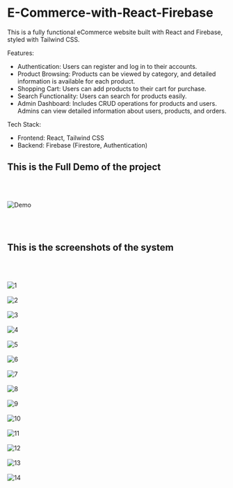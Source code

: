 # E-Commerce-with-React-Firebase
 
 This is a fully functional eCommerce website built with React and Firebase, styled with Tailwind CSS.

Features:
<ul>
<li>Authentication: Users can register and log in to their accounts.</li>
<li>Product Browsing: Products can be viewed by category, and detailed information is available for each product.</li>
<li>Shopping Cart: Users can add products to their cart for purchase.</li>
<li>Search Functionality: Users can search for products easily.</li>
<li>Admin Dashboard: Includes CRUD operations for products and users. Admins can view detailed information about users, products, and orders.</li>
</ul>

Tech Stack:
<ul>
<li>Frontend: React, Tailwind CSS</li>
<li>Backend: Firebase (Firestore, Authentication)</li>
</ul>

<h2>This is the Full Demo of the project</h2><br><br>

![Demo](https://github.com/kusha2000/E-Commerce-with-React-Firebase/assets/127003267/e201ec82-88ba-4661-8d82-480cc4a9afd7)

<br><br>

<h2>This is the screenshots of the system</h2><br><br>


![1](https://github.com/kusha2000/E-Commerce-with-React-Firebase/assets/127003267/7c89af4f-7b9c-4c64-9cf1-a6d5918f8b34)<br><br>
![2](https://github.com/kusha2000/E-Commerce-with-React-Firebase/assets/127003267/5c607f75-eb0b-45e4-a331-36ffd4da8c24)<br><br>
![3](https://github.com/kusha2000/E-Commerce-with-React-Firebase/assets/127003267/4f287ed1-d11b-4325-8579-d09a1cbd28cf)<br><br>
![4](https://github.com/kusha2000/E-Commerce-with-React-Firebase/assets/127003267/b00135f1-e361-409d-b8b1-dd30e45807d5)<br><br>
![5](https://github.com/kusha2000/E-Commerce-with-React-Firebase/assets/127003267/c7a43996-e755-4af0-b6dc-20619d76d562)<br><br>
![6](https://github.com/kusha2000/E-Commerce-with-React-Firebase/assets/127003267/f654d60a-ab8c-4f0b-beaf-f86ae589c8a4)<br><br>
![7](https://github.com/kusha2000/E-Commerce-with-React-Firebase/assets/127003267/917a11cc-718e-48b6-a29e-9c166cded6f0)<br><br>
![8](https://github.com/kusha2000/E-Commerce-with-React-Firebase/assets/127003267/68d76fd2-a178-42aa-b1d0-34f4a97c2441)<br><br>
![9](https://github.com/kusha2000/E-Commerce-with-React-Firebase/assets/127003267/2f90b747-9df0-4d1b-bf01-5918067fe911)<br><br>
![10](https://github.com/kusha2000/E-Commerce-with-React-Firebase/assets/127003267/7687cb98-5fe0-4698-beb8-dab1374885c1)<br><br>
![11](https://github.com/kusha2000/E-Commerce-with-React-Firebase/assets/127003267/fab74150-b774-4456-b4b6-6e762fca2935)<br><br>
![12](https://github.com/kusha2000/E-Commerce-with-React-Firebase/assets/127003267/d5c9a77c-9263-4ee1-8281-06854f7c8ea3)<br><br>
![13](https://github.com/kusha2000/E-Commerce-with-React-Firebase/assets/127003267/f6fab6c0-6a5f-48b3-a79d-27c82046abfb)<br><br>
![14](https://github.com/kusha2000/E-Commerce-with-React-Firebase/assets/127003267/191c6ea9-a802-439a-9647-5ce92829ee4e)<br><br>

